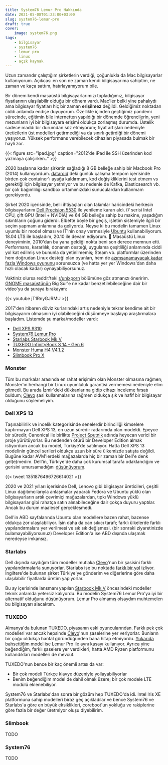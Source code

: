 ```yaml
---
title: System76 Lemur Pro Hakkında
date: 2021-05-08T01:23:00+03:00
slug: system76-lemur-pro
draft: true
cover:
    image: system76.png
tags:
    - bilgisayar
    - system76
    - lemur pro
    - linux
    - açık kaynak
---
```


Uzun zamandır çalıştığım şirketlerin verdiği, çoğunlukla da Mac bilgisayarlar kullanıyorum. Açıkcası en son ne zaman 
kendi bilgisayarıma sahiptim, ne zaman ve kaça sattım, hatırlayamıyorum bile.

Bir dönem kendi masaüstü bilgisayarlarımızı topladığımız, bilgisayar fiyatlarının ulaşılabilir olduğu bir dönem vardı. 
Mac'ler belki yine pahalıydı ama bilgisayar fiyatları hiç bir zaman **erişilmez** değildi. Geldiğimiz noktadan ciddi 
anlamda endişe duyuyorum. Özellikle içinden geçtiğimiz pandemi sürecinde, eğitimin bile internetten yapıldığı bir 
dönemde öğrencilerin, yeni mezunların iyi bir bilgisayara erişimi oldukça zorlaşmış durumda. Üstelik sadece maddi bir 
durumdan söz etmiyorum; fiyat artışları nedeniyle üreticilerin üst modelleri getirmediği ya da sınırlı getirdiği bir 
dönemi yaşıyoruz. Yüksek performans verebilecek cihazları piyasada bulmak bir hayli zor.

{{< figure src="ipad.jpg" caption="2012'de iPad ile SSH üzerinden kod yazmaya çalışırken.." >}}

2020 başlarına kadar şirketin sağladığı 8 GB belleğe sahip bir Macbook Pro (2014) kullanıyordum. 
[dataroid](https://www.dataroid.com/)'deki günlük çalışma tempom içerisinde birden çok container'ı ayağa kaldırmam, kod
değişikliklerini test etmem vs gerektiği için bilgisayar yetmiyor ve bu nedenle de Kafka, Elasticsearch vb. bir çok
bağımlılığı sandbox ortamımızdaki sunuculardan kullanmam gerekiyordu.

Şirket 2020 içerisinde, belli ihtiyaçları olan takımlar haricindeki herkesin bilgisayarlarını 
[Dell Precision 5530](https://www.dell.com/en-us/work/shop/dell-laptops-and-notebooks/precision-5530-mobile-workstation/spd/precision-15-5530-laptop) 
ile yenileme kararı aldı. i7 serisi Intel CPU, çift GPU (Intel + NVIDIA) ve 64 GB belleğe sahip bu makine, yaşadığım
sıkıntıların çoğunu giderdi. Elbette böyle bir geçiş, işletim sistemiyle ilgili bir seçim yapmam anlamına da geliyordu.
Neyse ki bu modelin tamamen Linux uyumlu bir model olması ve IT'nin onay vermesiyle [Ubuntu](https://ubuntu.com/) 
kullanabiliyorum. 18.04 LTS ile başladım, 20.10 ile devam ediyorum. 🤙 Masaüstü Linux deneyiminin, 2010'dan bu yana 
geldiği nokta beni son derece memnun etti. Performans, kararlılık, donanım desteği, uygulama çeşitliliği anlamında ciddi
yol kat edilmiş ve bununla da yetinilmemiş; Steam vb. platformlar üzerinden hem doğrudan Linux desteği olan oyunları,
hem de [azımsanamayacak kadar fazla Windows oyununu](https://www.protondb.com/) sorunsuzca (ve hatta yer yer Windows'dan 
daha hızlı olacak kadar) oynayabiliyorsunuz.

Vaktiniz olursa reddit'teki [r/unixporn](https://www.reddit.com/r/unixporn/) bölümüne göz atmanızı öneririm. [GNOME
masaüstünün](https://www.gnome.org/) Big Sur'e ne kadar benzetilebileceğine dair bir video'yu da şuraya bırakayım:

{{< youtube jT1RnyGJRMU >}}

2017'den itibaren döviz kurlarındaki artış nedeniyle tekrar kendime ait bir bilgisayarım olmasının iyi olabileceğini
düşünmeye başlayıp araştırmalara başladım. Listemde şu marka/modeller vardı:

* [Dell XPS 9310](https://www.dell.com/tr/sletmeler/p/xps-13-9310-laptop/pd)
* [System76 Lemur Pro](https://system76.com/laptops/lemur)
* [Starlabs Starbook Mk V](https://starlabs.systems/pages/starbook)
* [TUXEDO InfinityBook S 14 - Gen 6](https://www.tuxedocomputers.com/en/Linux-Hardware/Linux-Notebooks/10-14-inch/TUXEDO-InfinityBook-S-14-v6.tuxedo)
* [Monster Huma H4 V4.1.2](https://www.monsternotebook.com.tr/huma/monster-huma-h4-v4-1-2/)
* [Slimbook Pro X](https://slimbook.es/en/pro-x-en)

### Monster

Tüm bu markalar arasında en rahat erişimim olan Monster olmasına rağmen; Monster'ın herhangi bir Linux uyumluluk
garantisi vermemesi nedeniyle elim gitmedi. Bu arada İzmir'deki dükkanlarına gidip cihazı inceleme fırsatı buldum; 
[Clevo](http://clevo.tw/) şasi kullanmalarına rağmen oldukça şık ve hafif bir bilgisayar olduğunu söylemeliyim.

### Dell XPS 13

Taşınabilirlik ve incelik kategorisinde senelerdir birinciliği kimselere kaptırmayan Dell XPS 13, en uzun süredir
radarımda olan modeldi. Epeyce bir süredir, Canonical ile birlikte
[Project Sputnik](https://bartongeorge.io/2020/01/01/introducing-the-2020-xps-13-developer-edition-this-one-goes-to-32/)
adında heyecan verici bir proje yürütüyorlar. Bu nedenden ötürü bir Developer Edition almak istiyordum ancak bu model,
Türkiye'de satılmıyor. Hatta Dell XPS 13 modelinin güncel serileri oldukça uzun bir süre ülkemizde satışta değildi.
Bugüne kadar AVM'lerdeki mağazalarda hiç bir zaman bir Dell'e denk gel(e)medim. Dell'in, Türkiye'de daha çok kurumsal
tarafa odaklandığını ve gerisini umursamadığını [düşünüyorum](https://twitter.com/tunix/status/1351876496726614021).

{{< tweet 1351876496726614021 >}}

2020 ve 2021 yılları içerisinde Dell, Lenovo gibi bilgisayar üreticileri, çeşitli Linux dağıtımcılarıyla anlaşmalar
yaparak Fedora ve Ubuntu yüklü olan bilgisayarların artık çevrimiçi mağazalardan, tıpkı Windows yüklü bilgisayarlar gibi
rahatça satın alınabileceğine dair çokça duyuru yaptılar. Ancak bu durum maalesef gerçekleşmedi.

Dell'in ABD sayfalarında Ubuntu olan modellere bazen rahat, bazense oldukça zor ulaşılabiliyor. İşin daha da can sıkıcı
tarafı; farklı ülkelerde farklı yapılandırmalara yer verilmesi ve sık sık değişmesi. (bir sonraki ziyaretinizde
bulamayabiliyorsunuz) Developer Edition'a ise ABD dışında ulaşmak neredeyse imkansız.

### Starlabs

Dell dışında saydığım tüm modeller mutlaka [Clevo](http://clevo.tw/)'nun bir şasisini farklı yapılandırmalarla 
sunuyorlar. Starlabs ise bu noktada [farklı bir yol](https://starlabs.systems/pages/about-us) izliyor. İngiltere'de
bulunan şirket Türkiye'ye gönderim ve diğerlerine göre daha ulaşılabilir fiyatlarda üretim yapıyorlar.

Bu ay içerisinde lansmanı yapılan [Starbook Mk V](https://starlabs.systems/pages/starbook) öncesindeki modeller teknik 
anlamda yetersiz kalıyordu. Bu modelin System76 Lemur Pro'ya iyi bir alternatif olduğunu düşünüyorum. Lemur Pro almamış
olsaydım muhtemelen bu bilgisayarı alacaktım.

### TUXEDO

Almanya'da bulunan TUXEDO, piyasanın eski oyuncularından. Farklı pek çok modelleri var ancak hepsinde 
[Clevo](http://clevo.tw/)'nun şaselerine yer veriyorlar. Bunların bir çoğu oldukça hantal göründüğünden bana hitap
etmiyordu.
[Yukarıda bahsettiğim model](https://www.tuxedocomputers.com/en/Linux-Hardware/Linux-Notebooks/10-14-inch/TUXEDO-InfinityBook-S-14-v6.tuxedo)
ise Lemur Pro ile aynı kasayı kullanıyor. Ayrıca yine beğendiğim, farklı şaselere yer verdikleri; hatta AMD Ryzen 
platformunu kullandıkları modelleri de mevcut.

TUXEDO'nun bence bir kaç önemli artısı da var:

* Bir çok modeli Türkçe klavye düzeniyle yollayabiliyorlar
* Benim beğendiğim model de dahil olmak üzere; bir çok modele LTE modülü eklenebiliyor.

System76 ve Starlabs'dan sonra bir gözüm hep TUXEDO'da idi. Intel Iris XE platformuna sahip modelleri biraz geç
açıkladılar ve bence System76 ve Starlabs'a göre en büyük eksiklikleri, coreboot'un yokluğu ve rakiplerine göre fazla 
bir değer üretmiyor oluşu diyebilirim.

### Slimbook

TODO

### System76

TODO
